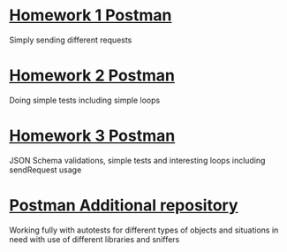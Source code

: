 # [Homework 1 Postman](https://github.com/MariaDash/Postman/blob/main/Homework/Homework1.md#homework-1-postman)

Simply sending different requests

# [Homework 2 Postman](https://github.com/MariaDash/Postman/blob/main/Homework/Homework2.md#homework-2-postman)

Doing simple tests including simple loops   
 
# [Homework 3 Postman](https://github.com/MariaDash/Postman/blob/main/Homework/Homework3.md#homework-3-postman)

JSON Schema validations, simple tests and interesting loops including sendRequest usage
# [Postman Additional repository](https://github.com/MariaDash/Postman_additional)
Working fully with autotests for different types of objects  and situations in need with use of different libraries and sniffers
